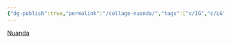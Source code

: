 ```yaml
---
{"dg-publish":true,"permalink":"/collage-nuanda/","tags":["c/IG","c/LG","c/man","c/woman","c/geometric","c/2023","c/yellow","c/purple","c/abstract"],"created":"2024-01-17T11:55:41.800-05:00","updated":"2024-01-17T11:57:21.231-05:00"}
---
```



[Nuanda](https://www.instagram.com/p/C2NXSxeRm0i/)
